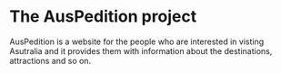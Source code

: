 # The AusPedition project

AusPedition is a website for the people who are interested in visting Asutralia and it provides them with information about the destinations, attractions and so on.
